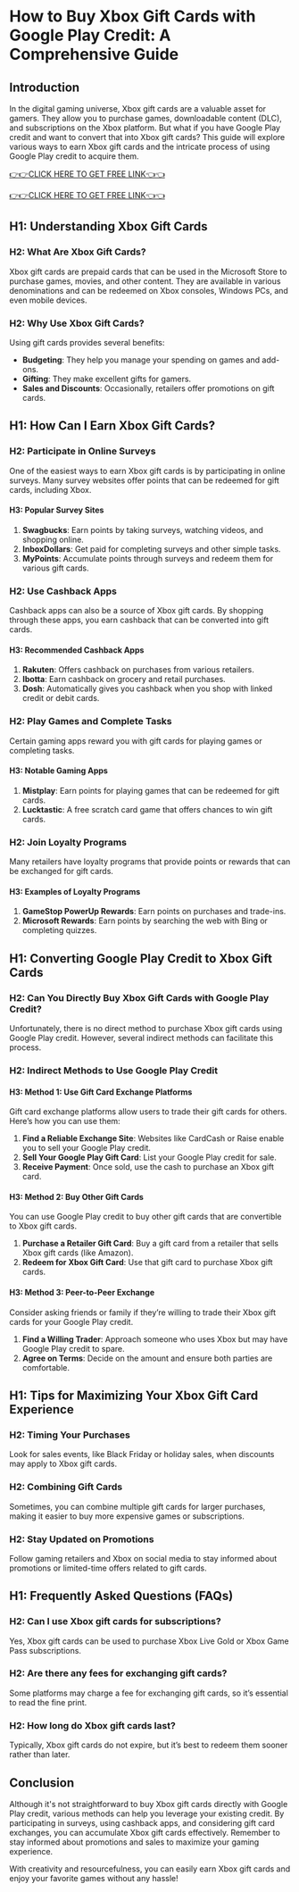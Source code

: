 # How to Buy Xbox Gift Cards with Google Play Credit: A Comprehensive Guide

## Introduction

In the digital gaming universe, Xbox gift cards are a valuable asset for gamers. They allow you to purchase games, downloadable content (DLC), and subscriptions on the Xbox platform. But what if you have Google Play credit and want to convert that into Xbox gift cards? This guide will explore various ways to earn Xbox gift cards and the intricate process of using Google Play credit to acquire them.


[👉👉CLICK HERE TO GET FREE LINK👈👈](https://todaylink.site/freegiftcard/)

[👉👉CLICK HERE TO GET FREE LINK👈👈](https://todaylink.site/freegiftcard/)


## H1: Understanding Xbox Gift Cards

### H2: What Are Xbox Gift Cards?

Xbox gift cards are prepaid cards that can be used in the Microsoft Store to purchase games, movies, and other content. They are available in various denominations and can be redeemed on Xbox consoles, Windows PCs, and even mobile devices.

### H2: Why Use Xbox Gift Cards?

Using gift cards provides several benefits:

- **Budgeting**: They help you manage your spending on games and add-ons.
- **Gifting**: They make excellent gifts for gamers.
- **Sales and Discounts**: Occasionally, retailers offer promotions on gift cards.

## H1: How Can I Earn Xbox Gift Cards?

### H2: Participate in Online Surveys

One of the easiest ways to earn Xbox gift cards is by participating in online surveys. Many survey websites offer points that can be redeemed for gift cards, including Xbox.

#### H3: Popular Survey Sites

1. **Swagbucks**: Earn points by taking surveys, watching videos, and shopping online.
2. **InboxDollars**: Get paid for completing surveys and other simple tasks.
3. **MyPoints**: Accumulate points through surveys and redeem them for various gift cards.

### H2: Use Cashback Apps

Cashback apps can also be a source of Xbox gift cards. By shopping through these apps, you earn cashback that can be converted into gift cards.

#### H3: Recommended Cashback Apps

1. **Rakuten**: Offers cashback on purchases from various retailers.
2. **Ibotta**: Earn cashback on grocery and retail purchases.
3. **Dosh**: Automatically gives you cashback when you shop with linked credit or debit cards.

### H2: Play Games and Complete Tasks

Certain gaming apps reward you with gift cards for playing games or completing tasks. 

#### H3: Notable Gaming Apps

1. **Mistplay**: Earn points for playing games that can be redeemed for gift cards.
2. **Lucktastic**: A free scratch card game that offers chances to win gift cards.

### H2: Join Loyalty Programs

Many retailers have loyalty programs that provide points or rewards that can be exchanged for gift cards.

#### H3: Examples of Loyalty Programs

1. **GameStop PowerUp Rewards**: Earn points on purchases and trade-ins.
2. **Microsoft Rewards**: Earn points by searching the web with Bing or completing quizzes.

## H1: Converting Google Play Credit to Xbox Gift Cards

### H2: Can You Directly Buy Xbox Gift Cards with Google Play Credit?

Unfortunately, there is no direct method to purchase Xbox gift cards using Google Play credit. However, several indirect methods can facilitate this process.

### H2: Indirect Methods to Use Google Play Credit

#### H3: Method 1: Use Gift Card Exchange Platforms

Gift card exchange platforms allow users to trade their gift cards for others. Here’s how you can use them:

1. **Find a Reliable Exchange Site**: Websites like CardCash or Raise enable you to sell your Google Play credit.
2. **Sell Your Google Play Gift Card**: List your Google Play credit for sale.
3. **Receive Payment**: Once sold, use the cash to purchase an Xbox gift card.

#### H3: Method 2: Buy Other Gift Cards

You can use Google Play credit to buy other gift cards that are convertible to Xbox gift cards.

1. **Purchase a Retailer Gift Card**: Buy a gift card from a retailer that sells Xbox gift cards (like Amazon).
2. **Redeem for Xbox Gift Card**: Use that gift card to purchase Xbox gift cards.

#### H3: Method 3: Peer-to-Peer Exchange

Consider asking friends or family if they’re willing to trade their Xbox gift cards for your Google Play credit.

1. **Find a Willing Trader**: Approach someone who uses Xbox but may have Google Play credit to spare.
2. **Agree on Terms**: Decide on the amount and ensure both parties are comfortable.

## H1: Tips for Maximizing Your Xbox Gift Card Experience

### H2: Timing Your Purchases

Look for sales events, like Black Friday or holiday sales, when discounts may apply to Xbox gift cards.

### H2: Combining Gift Cards

Sometimes, you can combine multiple gift cards for larger purchases, making it easier to buy more expensive games or subscriptions.

### H2: Stay Updated on Promotions

Follow gaming retailers and Xbox on social media to stay informed about promotions or limited-time offers related to gift cards.

## H1: Frequently Asked Questions (FAQs)

### H2: Can I use Xbox gift cards for subscriptions?

Yes, Xbox gift cards can be used to purchase Xbox Live Gold or Xbox Game Pass subscriptions.

### H2: Are there any fees for exchanging gift cards?

Some platforms may charge a fee for exchanging gift cards, so it’s essential to read the fine print.

### H2: How long do Xbox gift cards last?

Typically, Xbox gift cards do not expire, but it’s best to redeem them sooner rather than later.

## Conclusion

Although it's not straightforward to buy Xbox gift cards directly with Google Play credit, various methods can help you leverage your existing credit. By participating in surveys, using cashback apps, and considering gift card exchanges, you can accumulate Xbox gift cards effectively. Remember to stay informed about promotions and sales to maximize your gaming experience.

With creativity and resourcefulness, you can easily earn Xbox gift cards and enjoy your favorite games without any hassle!
